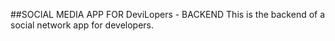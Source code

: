 ##SOCIAL MEDIA APP FOR DeviLopers - BACKEND
This is the backend of a social network app for developers.
